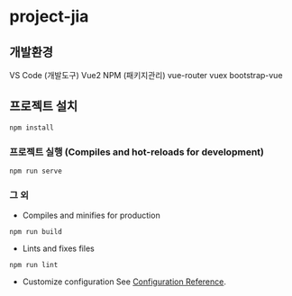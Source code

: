 # project-jia

## 개발환경
VS Code (개발도구)
Vue2
NPM (패키지관리)
vue-router
vuex
bootstrap-vue


## 프로젝트 설치
```
npm install
```

### 프로젝트 실행 (Compiles and hot-reloads for development)
```
npm run serve
```


### 그 외
- Compiles and minifies for production
```
npm run build
```
- Lints and fixes files
```
npm run lint
```
- Customize configuration
See [Configuration Reference](https://cli.vuejs.org/config/).
